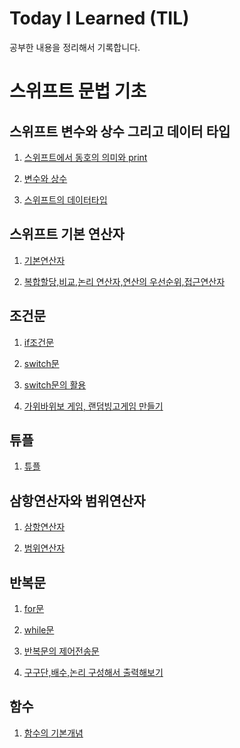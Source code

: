 # Today I Learned (TIL)

공부한 내용을 정리해서 기록합니다.

# 스위프트 문법 기초


## 스위프트 변수와 상수 그리고 데이터 타입
1. [스위프트에서 동호의 의미와 print](./스위프트%20문법%20기초/스위프트에서%20등호의%20의미와%20print.md)

2. [변수와 상수](./스위프트%20문법%20기초/변수와%20상수.md)

3. [스위프트의 데이터타입](./스위프트%20문법%20기초/스위프트의%20데이터타입.md)

## 스위프트 기본 연산자

1. [기본연산자](./스위프트%20문법%20기초/기본연산자.md)

2. [복합할당,비교,논리 연산자,연산의 우선순위,접근연산자](./스위프트%20문법%20기초/복합할당%2C비교%2C논리%20연산자%2C연산의%20우선순위%2C접근연산자.md)

## 조건문

1. [if조건문](./스위프트%20문법%20기초/if%20조건문.md)

2. [switch문](./스위프트%20문법%20기초/switcch문.md)

3. [switch문의 활용](/스위프트%20문법%20기초/스위치문의%20활용.md)

4. [가위바위보 게임, 랜덤빙고게임 만들기](./스위프트%20문법%20기초/가위바위보%2C랜덤빙고.md)

## 튜플

1. [튜플](./스위프트%20문법%20기초/튜플.md)

## 삼항연산자와 범위연산자

1. [삼항연산자](./스위프트%20문법%20기초/삼항연산자.md)

2. [범위연산자](./스위프트%20문법%20기초/범위연산자.md)

## 반복문

1. [for문](./스위프트%20문법%20기초/for%20문.md)

2. [while문](./스위프트%20문법%20기초/while%20문.md)

3. [반복문의 제어전송문](./스위프트%20문법%20기초/반목문의%20제어전송문.md)

4. [구구단,배수,논리 구성해서 출력해보기](./스위프트%20문법%20기초/구구단%2C배수%2C논리%20구성%20출력.md)

## 함수

1. [함수의 기본개념]()